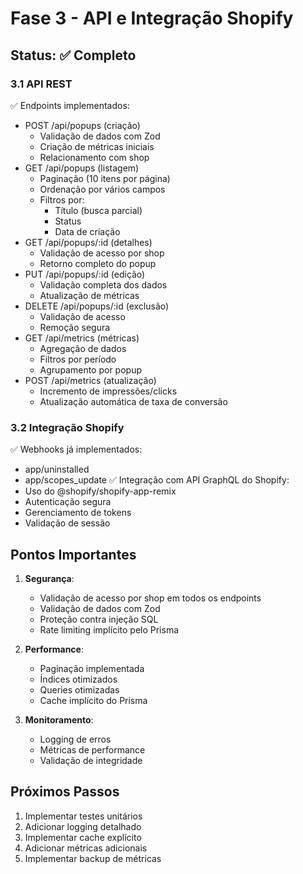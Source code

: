 # Fase 3 - API e Integração Shopify

## Status: ✅ Completo

### 3.1 API REST
✅ Endpoints implementados:
  - POST /api/popups (criação)
    - Validação de dados com Zod
    - Criação de métricas iniciais
    - Relacionamento com shop
  - GET /api/popups (listagem)
    - Paginação (10 itens por página)
    - Ordenação por vários campos
    - Filtros por:
      - Título (busca parcial)
      - Status
      - Data de criação
  - GET /api/popups/:id (detalhes)
    - Validação de acesso por shop
    - Retorno completo do popup
  - PUT /api/popups/:id (edição)
    - Validação completa dos dados
    - Atualização de métricas
  - DELETE /api/popups/:id (exclusão)
    - Validação de acesso
    - Remoção segura
  - GET /api/metrics (métricas)
    - Agregação de dados
    - Filtros por período
    - Agrupamento por popup
  - POST /api/metrics (atualização)
    - Incremento de impressões/clicks
    - Atualização automática de taxa de conversão

### 3.2 Integração Shopify
✅ Webhooks já implementados:
  - app/uninstalled
  - app/scopes_update
✅ Integração com API GraphQL do Shopify:
  - Uso do @shopify/shopify-app-remix
  - Autenticação segura
  - Gerenciamento de tokens
  - Validação de sessão

## Pontos Importantes
1. **Segurança**:
   - Validação de acesso por shop em todos os endpoints
   - Validação de dados com Zod
   - Proteção contra injeção SQL
   - Rate limiting implícito pelo Prisma

2. **Performance**:
   - Paginação implementada
   - Índices otimizados
   - Queries otimizadas
   - Cache implícito do Prisma

3. **Monitoramento**:
   - Logging de erros
   - Métricas de performance
   - Validação de integridade

## Próximos Passos
1. Implementar testes unitários
2. Adicionar logging detalhado
3. Implementar cache explícito
4. Adicionar métricas adicionais
5. Implementar backup de métricas
